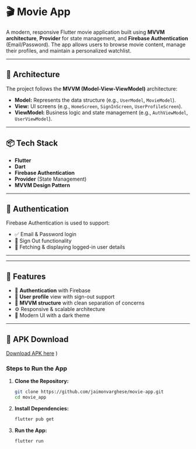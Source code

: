 # 🎬 Movie App

A modern, responsive Flutter movie application built using **MVVM architecture**, **Provider** for state management, and **Firebase Authentication** (Email/Password). The app allows users to browse movie content, manage their profiles, and maintain a personalized watchlist.

---

## 🧱 Architecture

The project follows the **MVVM (Model-View-ViewModel)** architecture:

- **Model:** Represents the data structure (e.g., `UserModel`, `MovieModel`).
- **View:** UI screens (e.g., `HomeScreen`, `SignInScreen`, `UserProfileScreen`).
- **ViewModel:** Business logic and state management (e.g., `AuthViewModel`, `UserViewModel`).

---

## 📦 Tech Stack

- **Flutter**
- **Dart**
- **Firebase Authentication**
- **Provider** (State Management)
- **MVVM Design Pattern**

---

## 🔐 Authentication

Firebase Authentication is used to support:

- ✅ Email & Password login
- 🚪 Sign Out functionality
- 👤 Fetching & displaying logged-in user details

---

---

## 🚀 Features

- 🔐 **Authentication** with Firebase
- 👤 **User profile** view with sign-out support
- 📃 **MVVM structure** with clean separation of concerns
- ⚙️ Responsive & scalable architecture
- 🎨 Modern UI with a dark theme

---


## 📲 APK Download

[Download APK here](https://drive.google.com/file/d/1cO1BExGVmRNAWZfvlMWEEk8pqL_xZlsu/view?usp=drive_link)
)

### Steps to Run the App

1. **Clone the Repository:**
   ```sh
   git clone https://github.com/jaimonvarghese/movie-app.git
   cd movie_app
   ```
2. **Install Dependencies:**
   ```sh
   flutter pub get
   ```
3. **Run the App:**
   ```sh
   flutter run
   ```


